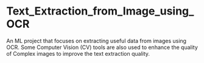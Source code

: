# Text_Extraction_from_Image_using_OCR
An ML project that focuses on extracting useful data from images using OCR. Some Computer Vision (CV) tools are also used to enhance the quality of Complex images to improve the text extraction quality.

